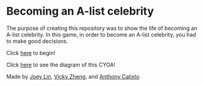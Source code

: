 # Becoming an A-list celebrity

The purpose of creating this repository was to show the life of becoming an A-list celebrity. In this game, in order to become an A-list celebrity, you had to make good decisions.  

Click [here](../alarm.md) to begin!  

Click [here](https://docs.google.com/drawings/d/1XwTn5AiKrOq_jCB_1UtnWC4s3X8XGe1j2nIqzvNjDac/edit) to see the diagram of this CYOA!  

Made by [Joey Lin](https://github.com/joeyl2331), [Vicky Zheng](https://github.com/vickyz9555), and [Anthony Calixto](https://github.com/anthonyc2394)

